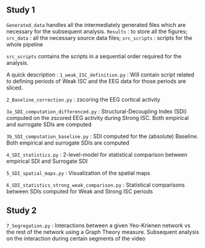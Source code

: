 ## Study 1
`Generated_data` handles all the intermediately generated files which are necessary for the subsequent analysis. `Results` : to store all the figures; `src_data` : all the necessary source data files; `src_scripts` : scripts for the whole pipeline

`src_scripts` contains the scripts in a sequential order required for the analysis.

A quick description : 
`1_weak_ISC_definition.py` : Will contain script related to defining periods of Weak ISC and the EEG data for those periods are sliced.

`2_Baseline_correction.py` : zscoring the EEG cortical activity

`3a_SDI_computation_differenced.py` : Structural-Decoupling Index (SDI) computed on the zscored EEG activity during Strong ISC. Both empirical and surrogate SDIs are computed

`3b_SDI_computation_baseline.py` : SDI computed for the (absolute) Baseline. Both empirical and surrogate SDIs are computed

`4_SDI_statistics.py` : 2-level-model for statistical comparison between empirical SDI and Surrogate SDI

`5_SDI_spatial_maps.py` : Visualization of the spatial maps

`6_SDI_statistics_strong_weak_comparison.py` : Statistical comparisons between SDIs computed for Weak and Strong ISC periods

## Study 2
`7_Segregation.py` : Interactions between a given Yeo-Krienen network vs the rest of the network using a Graph Theory measure. Subsequent analysis on the interaction during certain segments of the video